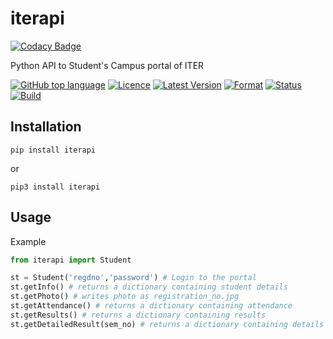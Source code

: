 # iterapi

[![Codacy Badge](https://api.codacy.com/project/badge/Grade/d6b9777b89734315bb18d35b50b537a9)](https://app.codacy.com/manual/SubhrajitPrusty/iterapi?utm_source=github.com&utm_medium=referral&utm_content=SubhrajitPrusty/iterapi&utm_campaign=Badge_Grade_Dashboard)

Python API to Student's Campus portal of ITER

[![GitHub top language][ico-lang]][link-github]
[![Licence][ico-licence]][link-pypi]
[![Latest Version][ico-version]][link-pypi]
[![Format][ico-format]][link-pypi]
[![Status][ico-status]][link-pypi]
[![Build][ico-build]][link-pypi]

## Installation

`pip install iterapi`

or

`pip3 install iterapi`

## Usage

Example

```python
from iterapi import Student

st = Student('regdno','password') # Login to the portal
st.getInfo() # returns a dictionary containing student details
st.getPhoto() # writes photo as registration_no.jpg
st.getAttendance() # returns a dictionary containing attendance
st.getResults() # returns a dictionary containing results
st.getDetailedResult(sem_no) # returns a dictionary containing details of a semester result

```

[ico-lang]: https://img.shields.io/github/languages/top/SubhrajitPrusty/iterapi.svg?style=for-the-badge
[ico-version]: https://img.shields.io/pypi/v/iterapi.svg?style=for-the-badge
[ico-licence]: https://img.shields.io/pypi/l/iterapi.svg?style=for-the-badge
[ico-format]: https://img.shields.io/pypi/format/iterapi.svg?style=for-the-badge
[ico-status]: https://img.shields.io/pypi/status/iterapi.svg?style=for-the-badge
[ico-build]: https://img.shields.io/travis/SubhrajitPrusty/iterapi.svg?style=for-the-badge

[link-github]: https://github.com/SubhrajitPrusty/iterapi
[link-pypi]: https://pypi.org/project/iterapi

